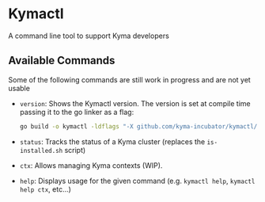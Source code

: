 # Kymactl

A command line tool to support Kyma developers

## Available Commands

Some of the following commands are still work in progress and are not yet usable

- `version`: Shows the Kymactl version. The version is set at compile time passing it to the go linker as a flag:

    ```bash
    go build -o kymactl -ldflags "-X github.com/kyma-incubator/kymactl/cmd.Version=1.5.0"
    ```
- `status`: Tracks the status of a Kyma cluster (replaces the `is-installed.sh` script)
- `ctx`: Allows managing Kyma contexts (WIP).
- `help`: Displays usage for the given command (e.g. `kymactl help`, `kymactl help ctx`, etc...)
